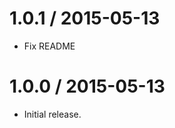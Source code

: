 1.0.1 / 2015-05-13
=================
  * Fix README

1.0.0 / 2015-05-13
=================
  * Initial release.
